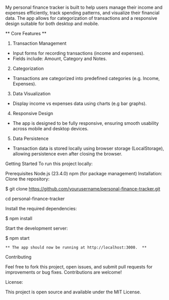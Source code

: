 My personal finance tracker is built to help users manage their income and expenses efficiently, track spending patterns, and visualize their financial data. The app allows for categorization of transactions and a responsive design suitable for both desktop and mobile.


 ** Core Features **

1. Transaction Management
- Input forms for recording transactions (income and expenses).
- Fields include: Amount, Category and Notes.

2. Categorization
- Transactions are categorized into predefined categories (e.g. Income, Expenses).

3. Data Visualization
- Display income vs expenses data using charts (e.g bar graphs).

4. Responsive Design
- The app is designed to be fully responsive, ensuring smooth usability across mobile and desktop devices.

5. Data Persistence 
- Transaction data is stored locally using browser storage (LocalStorage), allowing persistence even after closing the browser.


Getting Started
To run this project locally:

Prerequisites
Node.js (23.4.0)
npm (for package management)
Installation: Clone the repository:

$ git clone https://github.com/yourusername/personal-finance-tracker.git

cd personal-finance-tracker

Install the required dependencies:

$ npm install

Start the development server:

$ npm start

    ** The app should now be running at http://localhost:3000.  **

Contributing

Feel free to fork this project, open issues, and submit pull requests for improvements or bug fixes. Contributions are welcome!

License: 

This project is open source and available under the MIT License.